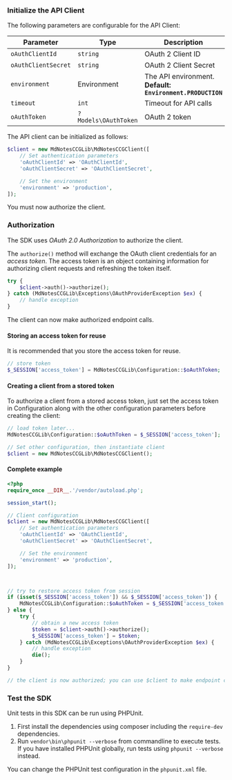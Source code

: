 
### Initialize the API Client

The following parameters are configurable for the API Client:

| Parameter | Type | Description |
|  --- | --- | --- |
| `oAuthClientId` | `string` | OAuth 2 Client ID |
| `oAuthClientSecret` | `string` | OAuth 2 Client Secret |
| `environment` | Environment | The API environment. <br> **Default: `Environment.PRODUCTION`** |
| `timeout` | `int` | Timeout for API calls |
| `oAuthToken` | `?Models\OAuthToken` | OAuth 2 token |

The API client can be initialized as follows:

```php
$client = new MdNotesCCGLib\MdNotesCCGClient([
    // Set authentication parameters
    'oAuthClientId' => 'OAuthClientId',
    'oAuthClientSecret' => 'OAuthClientSecret',

    // Set the environment
    'environment' => 'production',
]);
```

You must now authorize the client.

### Authorization

The SDK uses *OAuth 2.0 Authorization* to authorize the client.

The `authorize()` method will exchange the OAuth client credentials for an *access token*. The access token is an object containing information for authorizing client requests and refreshing the token itself.

```php
try {
    $client->auth()->authorize();
} catch (MdNotesCCGLib\Exceptions\OAuthProviderException $ex) {
    // handle exception
}
```

The client can now make authorized endpoint calls.

#### Storing an access token for reuse

It is recommended that you store the access token for reuse.

```php
// store token
$_SESSION['access_token'] = MdNotesCCGLib\Configuration::$oAuthToken;
```

#### Creating a client from a stored token

To authorize a client from a stored access token, just set the access token in Configuration along with the other configuration parameters before creating the client:

```php
// load token later...
MdNotesCCGLib\Configuration::$oAuthToken = $_SESSION['access_token'];

// Set other configuration, then instantiate client
$client = new MdNotesCCGLib\MdNotesCCGClient();
```

#### Complete example

```php
<?php
require_once __DIR__.'/vendor/autoload.php';

session_start();

// Client configuration
$client = new MdNotesCCGLib\MdNotesCCGClient([
    // Set authentication parameters
    'oAuthClientId' => 'OAuthClientId',
    'oAuthClientSecret' => 'OAuthClientSecret',

    // Set the environment
    'environment' => 'production',
]);



// try to restore access token from session
if (isset($_SESSION['access_token']) && $_SESSION['access_token']) {
    MdNotesCCGLib\Configuration::$oAuthToken = $_SESSION['access_token'];
} else {
    try {
        // obtain a new access token
        $token = $client->auth()->authorize();
        $_SESSION['access_token'] = $token;
    } catch (MdNotesCCGLib\Exceptions\OAuthProviderException $ex) {
        // handle exception
        die();
    }
}

// the client is now authorized; you can use $client to make endpoint calls
```

### Test the SDK

Unit tests in this SDK can be run using PHPUnit.

1. First install the dependencies using composer including the `require-dev` dependencies.
2. Run `vendor\bin\phpunit --verbose` from commandline to execute tests. If you have installed PHPUnit globally, run tests using `phpunit --verbose` instead.

You can change the PHPUnit test configuration in the `phpunit.xml` file.

